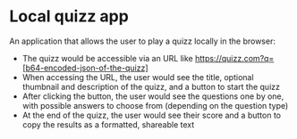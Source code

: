 # Local quizz app

An application that allows the user to play a quizz locally in the browser:

- The quizz would be accessible via an URL like https://quizz.com?q=[b64-encoded-json-of-the-quizz]
- When accessing the URL, the user would see the title, optional thumbnail and description of the quizz, and a button to start the quizz
- After clicking the button, the user would see the questions one by one, with possible answers to choose from (depending on the question type)
- At the end of the quizz, the user would see their score and a button to copy the results as a formatted, shareable text
